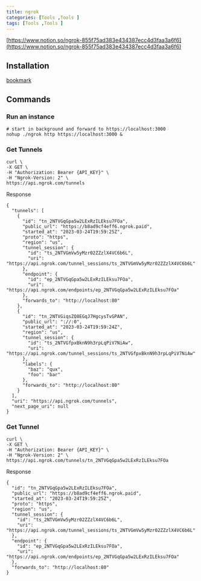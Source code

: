```yaml
---
title: ngrok
categories: [Tools ,Tools ]
tags: [Tools ,Tools ]
---
```


[https://www.notion.so/ngrok-855f75ad383e434387ecc4d3faa3a6f6](https://www.notion.so/ngrok-855f75ad383e434387ecc4d3faa3a6f6)


## Installation


[bookmark](https://ngrok.com/download)


## Commands


### Run an instance


```shell
# start in background and forward to https://localhost:3000
nohup ./ngrok http https://localhost:3000 &
```


### Get Tunnels


```shell
curl \
-X GET \
-H "Authorization: Bearer {API_KEY}" \
-H "Ngrok-Version: 2" \
https://api.ngrok.com/tunnels
```


Response


```shell
{
  "tunnels": [
    {
      "id": "tn_2NTVGqGpa5w2LExRzILEksu7FOa",
      "public_url": "https://b8ad9cf4eff6.ngrok.paid",
      "started_at": "2023-03-24T19:59:25Z",
      "proto": "https",
      "region": "us",
      "tunnel_session": {
        "id": "ts_2NTVGmVw5yMzr02ZZzlX4VC6b6L",
        "uri": "https://api.ngrok.com/tunnel_sessions/ts_2NTVGmVw5yMzr02ZZzlX4VC6b6L"
      },
      "endpoint": {
        "id": "ep_2NTVGqGpa5w2LExRzILEksu7FOa",
        "uri": "https://api.ngrok.com/endpoints/ep_2NTVGqGpa5w2LExRzILEksu7FOa"
      },
      "forwards_to": "http://localhost:80"
    },
    {
      "id": "tn_2NTVGiqsZQ8EGqJ7HgcysTvGPAN",
      "public_url": "://:0",
      "started_at": "2023-03-24T19:59:24Z",
      "region": "us",
      "tunnel_session": {
        "id": "ts_2NTVGfpxBknN9h3rpLqPiV7NiAw",
        "uri": "https://api.ngrok.com/tunnel_sessions/ts_2NTVGfpxBknN9h3rpLqPiV7NiAw"
      },
      "labels": {
        "baz": "qux",
        "foo": "bar"
      },
      "forwards_to": "http://localhost:80"
    }
  ],
  "uri": "https://api.ngrok.com/tunnels",
  "next_page_uri": null
}
```


### Get Tunnel


```shell
curl \
-X GET \
-H "Authorization: Bearer {API_KEY}" \
-H "Ngrok-Version: 2" \
https://api.ngrok.com/tunnels/tn_2NTVGqGpa5w2LExRzILEksu7FOa
```


Response


```shell
{
  "id": "tn_2NTVGqGpa5w2LExRzILEksu7FOa",
  "public_url": "https://b8ad9cf4eff6.ngrok.paid",
  "started_at": "2023-03-24T19:59:25Z",
  "proto": "https",
  "region": "us",
  "tunnel_session": {
    "id": "ts_2NTVGmVw5yMzr02ZZzlX4VC6b6L",
    "uri": "https://api.ngrok.com/tunnel_sessions/ts_2NTVGmVw5yMzr02ZZzlX4VC6b6L"
  },
  "endpoint": {
    "id": "ep_2NTVGqGpa5w2LExRzILEksu7FOa",
    "uri": "https://api.ngrok.com/endpoints/ep_2NTVGqGpa5w2LExRzILEksu7FOa"
  },
  "forwards_to": "http://localhost:80"
}
```

